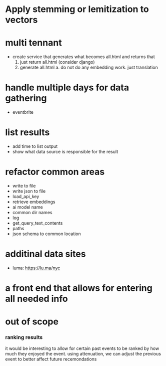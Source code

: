 # Apply stemming or lemitization to vectors

# multi tennant
* create service that generates what becomes all.html and returns that
    1. just return all.html (consider django)
    2. generate all.html
        a. do not do any embedding work. just translation
    

# handle multiple days for data gathering
* eventbrite

# list results
* add time to list output
* show what data source is responsible for the result

# refactor common areas
* write to file
* write json to file
* load_api_key
* retrieve embeddings
* ai model name
* common dir names
* log
* get_query_text_contents
* paths
* json schema to common location

# additinal data sites
* luma: https://lu.ma/nyc

# a front end that allows for entering all needed info

# out of scope
### ranking results
it would be interesting to allow for certain past events to be ranked by how much they enjoyed the event. using attenuation, we can adjust the previous event to better affect future recemondations 

